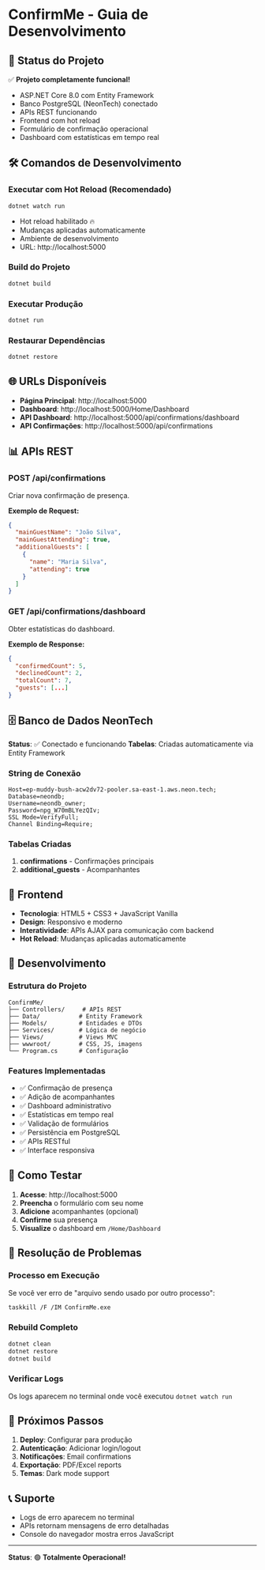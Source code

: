 # ConfirmMe - Guia de Desenvolvimento

## 🚀 Status do Projeto

✅ **Projeto completamente funcional!**
- ASP.NET Core 8.0 com Entity Framework
- Banco PostgreSQL (NeonTech) conectado
- APIs REST funcionando
- Frontend com hot reload
- Formulário de confirmação operacional
- Dashboard com estatísticas em tempo real

## 🛠️ Comandos de Desenvolvimento

### Executar com Hot Reload (Recomendado)
```bash
dotnet watch run
```
- Hot reload habilitado 🔥
- Mudanças aplicadas automaticamente
- Ambiente de desenvolvimento
- URL: http://localhost:5000

### Build do Projeto
```bash
dotnet build
```

### Executar Produção
```bash
dotnet run
```

### Restaurar Dependências
```bash
dotnet restore
```

## 🌐 URLs Disponíveis

- **Página Principal**: http://localhost:5000
- **Dashboard**: http://localhost:5000/Home/Dashboard
- **API Dashboard**: http://localhost:5000/api/confirmations/dashboard
- **API Confirmações**: http://localhost:5000/api/confirmations

## 📊 APIs REST

### POST /api/confirmations
Criar nova confirmação de presença.

**Exemplo de Request:**
```json
{
  "mainGuestName": "João Silva",
  "mainGuestAttending": true,
  "additionalGuests": [
    {
      "name": "Maria Silva",
      "attending": true
    }
  ]
}
```

### GET /api/confirmations/dashboard
Obter estatísticas do dashboard.

**Exemplo de Response:**
```json
{
  "confirmedCount": 5,
  "declinedCount": 2,
  "totalCount": 7,
  "guests": [...]
}
```

## 🗄️ Banco de Dados NeonTech

**Status**: ✅ Conectado e funcionando
**Tabelas**: Criadas automaticamente via Entity Framework

### String de Conexão
```
Host=ep-muddy-bush-acw2dv72-pooler.sa-east-1.aws.neon.tech; 
Database=neondb; 
Username=neondb_owner; 
Password=npg_W70mBLYezQIv; 
SSL Mode=VerifyFull; 
Channel Binding=Require;
```

### Tabelas Criadas
1. **confirmations** - Confirmações principais
2. **additional_guests** - Acompanhantes

## 🎨 Frontend

- **Tecnologia**: HTML5 + CSS3 + JavaScript Vanilla
- **Design**: Responsivo e moderno
- **Interatividade**: APIs AJAX para comunicação com backend
- **Hot Reload**: Mudanças aplicadas automaticamente

## 🔧 Desenvolvimento

### Estrutura do Projeto
```
ConfirmMe/
├── Controllers/     # APIs REST
├── Data/           # Entity Framework
├── Models/         # Entidades e DTOs
├── Services/       # Lógica de negócio
├── Views/          # Views MVC
├── wwwroot/        # CSS, JS, imagens
└── Program.cs      # Configuração
```

### Features Implementadas
- ✅ Confirmação de presença
- ✅ Adição de acompanhantes
- ✅ Dashboard administrativo
- ✅ Estatísticas em tempo real
- ✅ Validação de formulários
- ✅ Persistência em PostgreSQL
- ✅ APIs RESTful
- ✅ Interface responsiva

## 📱 Como Testar

1. **Acesse**: http://localhost:5000
2. **Preencha** o formulário com seu nome
3. **Adicione** acompanhantes (opcional)
4. **Confirme** sua presença
5. **Visualize** o dashboard em `/Home/Dashboard`

## 🚨 Resolução de Problemas

### Processo em Execução
Se você ver erro de "arquivo sendo usado por outro processo":
```bash
taskkill /F /IM ConfirmMe.exe
```

### Rebuild Completo
```bash
dotnet clean
dotnet restore
dotnet build
```

### Verificar Logs
Os logs aparecem no terminal onde você executou `dotnet watch run`

## 🎯 Próximos Passos

1. **Deploy**: Configurar para produção
2. **Autenticação**: Adicionar login/logout
3. **Notificações**: Email confirmations
4. **Exportação**: PDF/Excel reports
5. **Temas**: Dark mode support

## 📞 Suporte

- Logs de erro aparecem no terminal
- APIs retornam mensagens de erro detalhadas
- Console do navegador mostra erros JavaScript

---

**Status**: 🟢 **Totalmente Operacional!**
